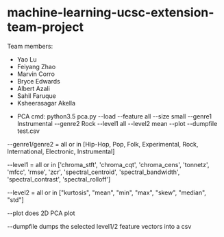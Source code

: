 # machine-learning-ucsc-extension-team-project

Team members:
* Yao Lu
* Feiyang Zhao
* Marvin Corro
* Bryce Edwards
* Albert Azali
* Sahil Faruque
* Ksheerasagar Akella


- PCA cmd:
python3.5 pca.py --load --feature all --size small --genre1 Instrumental --genre2 Rock --level1 all --level2 mean --plot --dumpfile test.csv

--genre1/genre2 = all or in [Hip-Hop, Pop, Folk, Experimental, Rock, International, Electronic, Instrumental]

--level1 = all or in ['chroma_stft', 'chroma_cqt', 'chroma_cens', 'tonnetz', 'mfcc', 'rmse', 'zcr', 'spectral_centroid', 'spectral_bandwidth', 'spectral_contrast', 'spectral_rolloff']

--level2 = all or in ["kurtosis", "mean", "min", "max", "skew", "median", "std"]

--plot does 2D PCA plot

--dumpfile dumps the selected level1/2 feature vectors into a csv



